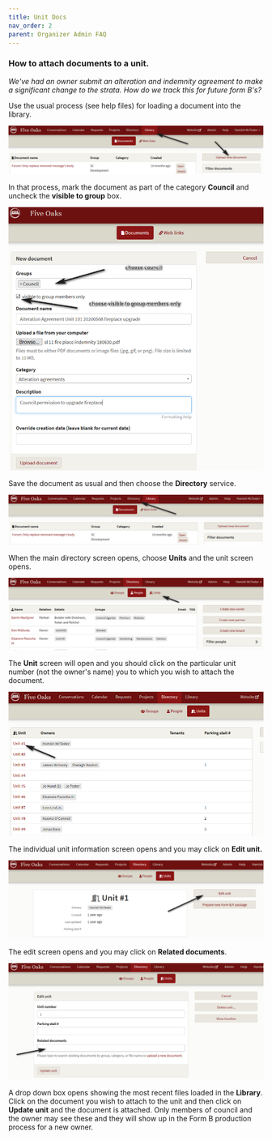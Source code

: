 ```yaml
---
title: Unit Docs
nav_order: 2
parent: Organizer Admin FAQ
---
```


### How to attach documents to a unit.

*We've had an owner submit an alteration and indemnity agreement to make a significant change to the strata.  How do we track this for future form B's?*

Use the usual process (see help files) for loading a document into the library.  

![](unitdocs/golib.png)

In that process, mark the document as part of the category **Council** and uncheck the **visible to group** box.

![](unitdocs/setupdoc.png)

Save the document as usual and then choose the **Directory** service.

![](unitdocs/godir.png)

When the main directory screen opens, choose **Units** and the unit screen opens.

![](unitdocs/gounit.png)

The **Unit** screen will open and you should click on the particular unit number (not the owner's name) you to which you wish to attach the document.

![](unitdocs/unitno.png)

The individual unit information screen opens and you may click on **Edit unit.**

![](unitdocs/editunit.png)

The edit screen opens and you may click on **Related documents**.   

![](unitdocs/reldocs.png)

A drop down box opens showing the most recent files loaded in the **Library**.  Click on the document you wish to attach to the unit and then click on **Update unit** and the document is attached.  Only members of council and the owner may see these and they will show up in the Form B production process for a new owner.

 
